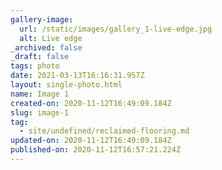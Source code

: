 ```yaml
---
gallery-image:
  url: /static/images/gallery_1-live-edge.jpg
  alt: Live edge
_archived: false
_draft: false
tags: photo
date: 2021-03-13T16:16:31.957Z
layout: single-photo.html
name: Image 1
created-on: 2020-11-12T16:49:09.184Z
slug: image-1
tag:
  - site/undefined/reclaimed-flooring.md
updated-on: 2020-11-12T16:49:09.184Z
published-on: 2020-11-12T16:57:21.224Z
---
```

